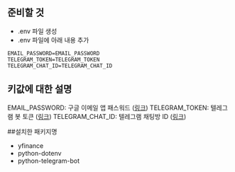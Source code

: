 
## 준비할 것
- .env 파일 생성
- .env 파일에 아래 내용 추가
```
EMAIL_PASSWORD=EMAIL_PASSWORD
TELEGRAM_TOKEN=TELEGRAM_TOKEN
TELEGRAM_CHAT_ID=TELEGRAM_CHAT_ID
```

## 키값에 대한 설명
EMAIL_PASSWORD: 구글 이메일 앱 패스워드 ([링크](https://support.google.com/mail/answer/185833))
TELEGRAM_TOKEN: 텔레그램 봇 토큰 ([링크](https://ykarma1996.tistory.com/107))
TELEGRAM_CHAT_ID: 텔레그램 채팅방 ID ([링크](https://gabrielkim.tistory.com/entry/Telegram-Bot-Token-%EB%B0%8F-Chat-Id-%EC%96%BB%EA%B8%B0))

##설치한 패키지명
- yfinance
- python-dotenv
- python-telegram-bot
